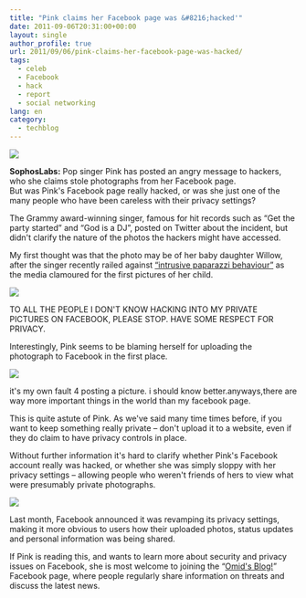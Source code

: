 ```yaml
---
title: "Pink claims her Facebook page was &#8216;hacked'"
date: 2011-09-06T20:31:00+00:00
layout: single
author_profile: true
url: 2011/09/06/pink-claims-her-facebook-page-was-hacked/
tags:
  - celeb
  - Facebook
  - hack
  - report
  - social networking
lang: en
category: 
  - techblog
---
```

[![](http://4.bp.blogspot.com/-phnlSGGI6Rc/TmZ64m5ogYI/AAAAAAAAEBY/QeIPTeOu8go/s1600/pink-170.jpg)](http://4.bp.blogspot.com/-phnlSGGI6Rc/TmZ64m5ogYI/AAAAAAAAEBY/QeIPTeOu8go/s1600/pink-170.jpg)

**SophosLabs:** Pop singer Pink has posted an angry message to hackers, who she claims stole photographs from her Facebook page.  
But was Pink's Facebook page really hacked, or was she just one of the many people who have been careless with their privacy settings?

The Grammy award-winning singer, famous for hit records such as “Get the party started” and “God is a DJ”, posted on Twitter about the incident, but didn't clarify the nature of the photos the hackers might have accessed.

My first thought was that the photo may be of her baby daughter Willow, after the singer recently railed against [“intrusive paparazzi behaviour”](http://www.bbc.co.uk/newsbeat/13887625) as the media clamoured for the first pictures of her child.

[![](http://2.bp.blogspot.com/-Yqpsnrt4nWk/TmZ64P-epvI/AAAAAAAAEBU/QBpQ0d7Trfs/s1600/pink-1.jpg)](http://2.bp.blogspot.com/-Yqpsnrt4nWk/TmZ64P-epvI/AAAAAAAAEBU/QBpQ0d7Trfs/s1600/pink-1.jpg)

TO ALL THE PEOPLE I DON'T KNOW HACKING INTO MY PRIVATE PICTURES ON FACEBOOK, PLEASE STOP. HAVE SOME RESPECT FOR PRIVACY.

Interestingly, Pink seems to be blaming herself for uploading the photograph to Facebook in the first place.

[![](http://4.bp.blogspot.com/-vwNncDaoIck/TmZ7UlVjabI/AAAAAAAAEBc/ZMtII-QJrGw/s1600/pink-2.jpg)](http://4.bp.blogspot.com/-vwNncDaoIck/TmZ7UlVjabI/AAAAAAAAEBc/ZMtII-QJrGw/s1600/pink-2.jpg)

it's my own fault 4 posting a picture. i should know better.anyways,there are way more important things in the world than my facebook page.

This is quite astute of Pink. As we've said many time times before, if you want to keep something really private – don't upload it to a website, even if they do claim to have privacy controls in place.

Without further information it's hard to clarify whether Pink's Facebook account really was hacked, or whether she was simply sloppy with her privacy settings – allowing people who weren't friends of hers to view what were presumably private photographs.

[![](http://2.bp.blogspot.com/-zyfQa8xUYeg/TmZ7mwFfyaI/AAAAAAAAEBg/HjlDRBudcVk/s1600/privacy-levels.jpg)](http://2.bp.blogspot.com/-zyfQa8xUYeg/TmZ7mwFfyaI/AAAAAAAAEBg/HjlDRBudcVk/s1600/privacy-levels.jpg)

Last month, Facebook announced it was revamping its privacy settings, making it more obvious to users how their uploaded photos, status updates and personal information was being shared.

If Pink is reading this, and wants to learn more about security and privacy issues on Facebook, she is most welcome to joining the “[Omid's Blog!](https://www.facebook.com/omidsnetwork)” Facebook page, where people regularly share information on threats and discuss the latest news.